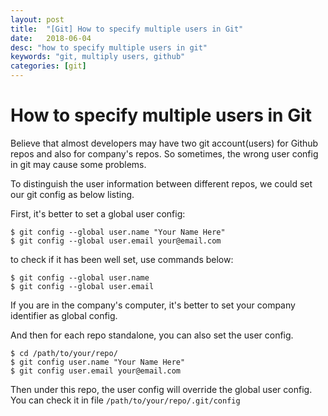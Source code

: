 ```yaml
---
layout: post
title:  "[Git] How to specify multiple users in Git"
date:   2018-06-04
desc: "how to specify multiple users in git"
keywords: "git, multiply users, github"
categories: [git]
---
```


# How to specify multiple users in Git

Believe that almost developers may have two git account(users) for Github repos and also for company's repos.
So sometimes, the wrong user config in git may cause some problems.

To distinguish the user information between different repos, we could set our git config as below listing.

First, it's better to set a global user config:

```shell
$ git config --global user.name "Your Name Here"
$ git config --global user.email your@email.com
``` 
to check if it has been well set, use commands below:

```shell
$ git config --global user.name
$ git config --global user.email
```

If you are in the company's computer, it's better to set your company identifier as global config.

And then for each repo standalone, you can also set the user config.

```shell
$ cd /path/to/your/repo/
$ git config user.name "Your Name Here"
$ git config user.email your@email.com
```

Then under this repo, the user config will override the global user config. You can check it in file ```/path/to/your/repo/.git/config```